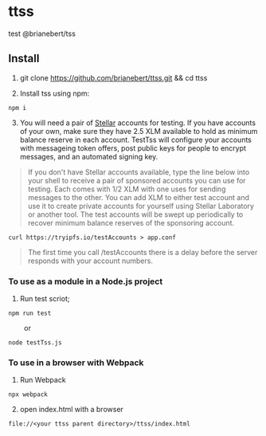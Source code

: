 # ttss
test @brianebert/tss

## Install

1. git clone https://github.com/brianebert/ttss.git && cd ttss

2. Install tss using npm:

```shell
npm i
```

3. You will need a pair of [Stellar](https://developers.stellar.org) accounts for testing. If you have accounts of your own, make sure they have 2.5 XLM available to hold as minimum balance reserve in each account. TestTss will configure your accounts with messageing token offers, post public keys for people to encrypt messages, and an automated signing key.
> If you don't have Stellar accounts available, type the line below into your shell to receive a pair of sponsored accounts you can use for testing. Each comes with 1/2 XLM with one uses for sending messages to the other. You can add XLM to either test account and use it to create private accounts for yourself using Stellar Laboratory or another tool. The test accounts will be swept up periodically to recover minimum balance reserves of the sponsoring account.

```shell
curl https://tryipfs.io/testAccounts > app.conf
```
> The first time you call /testAccounts there is a delay before the server responds with your account numbers.

### To use as a module in a Node.js project
1. Run test scriot;
```shell
npm run test
```
&nbsp;&nbsp;&nbsp;&nbsp;&nbsp;&nbsp;&nbsp;&nbsp;or
```shell
node testTss.js
```

### To use in a browser with Webpack

1. Run Webpack
```shell
npx webpack
```

2. open index.html with a browser
```shell
file://<your ttss parent directory>/ttss/index.html
```
